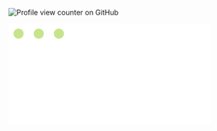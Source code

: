 ![Profile view counter on GitHub](https://komarev.com/ghpvc/?username=DikshantBadawadagi)

![Animated Grid Text](https://raw.githubusercontent.com/DikshantBadawadagi/DikshantBadawadagi/main/animated-text.svg)
